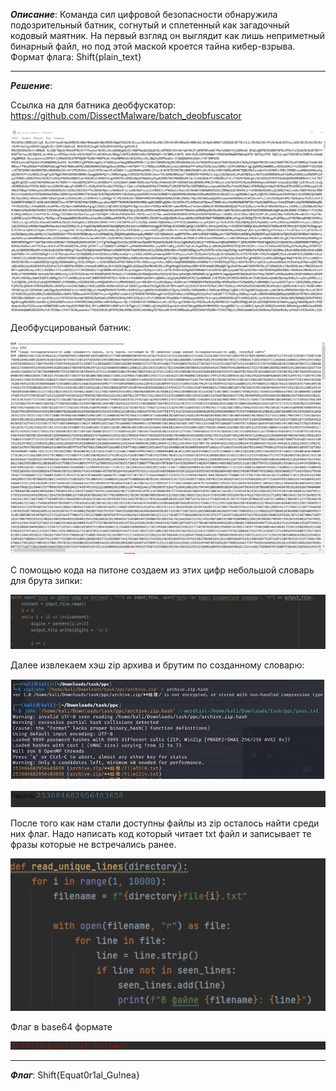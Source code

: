 ***Описание***: ﻿Команда сил цифровой безопасности обнаружила подозрительный батник, согнутый и сплетенный как загадочный кодовый маятник. На первый взгляд он выглядит как лишь неприметный бинарный файл, но под этой маской кроется тайна кибер-взрыва. Формат флага: Shift{plain_text}

---

***Решение***:

Ссылка на для батника деобфускатор: https://github.com/DissectMalware/batch_deobfuscator

![ScreenShot](screenshots/60.png)

Деобфусцированый батник:

![ScreenShot](screenshots/61.png)

С помощью кода на питоне создаем из этих цифр небольшой словарь для брута зипки:

![ScreenShot](screenshots/62.png)

Далее извлекаем хэш zip архива и брутим по созданному словарю:

![ScreenShot](screenshots/63.png)

![ScreenShot](screenshots/64.png)

После того как нам стали доступны файлы из zip осталось найти среди них флаг. Надо написать код который читает txt файл и записывает те фразы которые не встречались ранее.

![ScreenShot](screenshots/65.png)

Флаг в base64 формате

![ScreenShot](screenshots/66.png)

---

***Флаг***: Shift{Equat0r1al_Gu!nea}